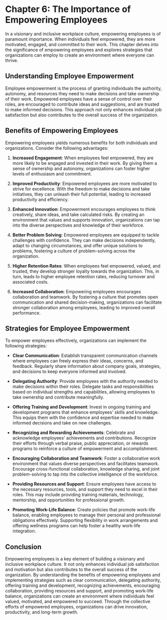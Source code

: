 Chapter 6: The Importance of Empowering Employees
=================================================

In a visionary and inclusive workplace culture, empowering employees is of paramount importance. When individuals feel empowered, they are more motivated, engaged, and committed to their work. This chapter delves into the significance of empowering employees and explores strategies that organizations can employ to create an environment where everyone can thrive.

**Understanding Employee Empowerment**
--------------------------------------

Employee empowerment is the process of granting individuals the authority, autonomy, and resources they need to make decisions and take ownership of their work. Empowered employees have a sense of control over their roles, are encouraged to contribute ideas and suggestions, and are trusted to make informed decisions. This approach not only enhances individual job satisfaction but also contributes to the overall success of the organization.

**Benefits of Empowering Employees**
------------------------------------

Empowering employees yields numerous benefits for both individuals and organizations. Consider the following advantages:

1. **Increased Engagement**: When employees feel empowered, they are more likely to be engaged and invested in their work. By giving them a sense of ownership and autonomy, organizations can foster higher levels of enthusiasm and commitment.

2. **Improved Productivity**: Empowered employees are more motivated to strive for excellence. With the freedom to make decisions and take initiatives, they can unleash their full potential, leading to increased productivity and efficiency.

3. **Enhanced Innovation**: Empowerment encourages employees to think creatively, share ideas, and take calculated risks. By creating an environment that values and supports innovation, organizations can tap into the diverse perspectives and knowledge of their workforce.

4. **Better Problem Solving**: Empowered employees are equipped to tackle challenges with confidence. They can make decisions independently, adapt to changing circumstances, and offer unique solutions to problems, fostering a culture of problem-solving across the organization.

5. **Higher Retention Rates**: When employees feel empowered, valued, and trusted, they develop stronger loyalty towards the organization. This, in turn, leads to higher employee retention rates, reducing turnover and associated costs.

6. **Increased Collaboration**: Empowering employees encourages collaboration and teamwork. By fostering a culture that promotes open communication and shared decision-making, organizations can facilitate stronger collaboration among employees, leading to improved overall performance.

**Strategies for Employee Empowerment**
---------------------------------------

To empower employees effectively, organizations can implement the following strategies:

* **Clear Communication**: Establish transparent communication channels where employees can freely express their ideas, concerns, and feedback. Regularly share information about company goals, strategies, and decisions to keep everyone informed and involved.

* **Delegating Authority**: Provide employees with the authority needed to make decisions within their roles. Delegate tasks and responsibilities based on individual strengths and capabilities, allowing employees to take ownership and contribute meaningfully.

* **Offering Training and Development**: Invest in ongoing training and development programs that enhance employees' skills and knowledge. This equips them with the confidence and expertise needed to make informed decisions and take on new challenges.

* **Recognizing and Rewarding Achievements**: Celebrate and acknowledge employees' achievements and contributions. Recognize their efforts through verbal praise, public appreciation, or rewards programs to reinforce a culture of empowerment and accomplishment.

* **Encouraging Collaboration and Teamwork**: Foster a collaborative work environment that values diverse perspectives and facilitates teamwork. Encourage cross-functional collaboration, knowledge sharing, and joint problem-solving to tap into the collective intelligence of the workforce.

* **Providing Resources and Support**: Ensure employees have access to the necessary resources, tools, and support they need to excel in their roles. This may include providing training materials, technology, mentorship, and opportunities for professional growth.

* **Promoting Work-Life Balance**: Create policies that promote work-life balance, enabling employees to manage their personal and professional obligations effectively. Supporting flexibility in work arrangements and offering wellness programs can help foster a healthy work-life integration.

**Conclusion**
--------------

Empowering employees is a key element of building a visionary and inclusive workplace culture. It not only enhances individual job satisfaction and motivation but also contributes to the overall success of the organization. By understanding the benefits of empowering employees and implementing strategies such as clear communication, delegating authority, offering training and development, recognizing achievements, encouraging collaboration, providing resources and support, and promoting work-life balance, organizations can create an environment where individuals feel valued, motivated, and empowered to succeed. Through the collective efforts of empowered employees, organizations can drive innovation, productivity, and long-term growth.

